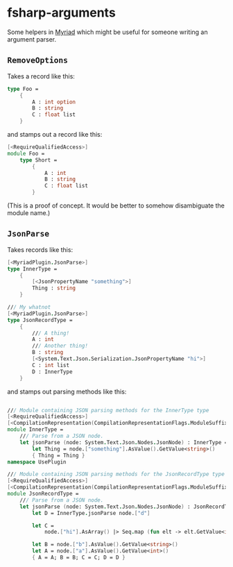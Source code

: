 # fsharp-arguments

Some helpers in [Myriad](https://github.com/MoiraeSoftware/myriad/) which might be useful for someone writing an argument parser.

## `RemoveOptions`

Takes a record like this:

```fsharp
type Foo =
    {
        A : int option
        B : string
        C : float list
    }
```

and stamps out a record like this:

```fsharp
[<RequireQualifiedAccess>]
module Foo =
    type Short =
        {
            A : int
            B : string
            C : float list
        }
```

(This is a proof of concept. It would be better to somehow disambiguate the module name.)

## `JsonParse`

Takes records like this:

```fsharp
[<MyriadPlugin.JsonParse>]
type InnerType =
    {
        [<JsonPropertyName "something">]
        Thing : string
    }

/// My whatnot
[<MyriadPlugin.JsonParse>]
type JsonRecordType =
    {
        /// A thing!
        A : int
        /// Another thing!
        B : string
        [<System.Text.Json.Serialization.JsonPropertyName "hi">]
        C : int list
        D : InnerType
    }

```

and stamps out parsing methods like this:

```fsharp

/// Module containing JSON parsing methods for the InnerType type
[<RequireQualifiedAccess>]
[<CompilationRepresentation(CompilationRepresentationFlags.ModuleSuffix)>]
module InnerType =
    /// Parse from a JSON node.
    let jsonParse (node: System.Text.Json.Nodes.JsonNode) : InnerType =
        let Thing = node.["something"].AsValue().GetValue<string>()
        { Thing = Thing }
namespace UsePlugin

/// Module containing JSON parsing methods for the JsonRecordType type
[<RequireQualifiedAccess>]
[<CompilationRepresentation(CompilationRepresentationFlags.ModuleSuffix)>]
module JsonRecordType =
    /// Parse from a JSON node.
    let jsonParse (node: System.Text.Json.Nodes.JsonNode) : JsonRecordType =
        let D = InnerType.jsonParse node.["d"]

        let C =
            node.["hi"].AsArray() |> Seq.map (fun elt -> elt.GetValue<int>()) |> List.ofSeq

        let B = node.["b"].AsValue().GetValue<string>()
        let A = node.["a"].AsValue().GetValue<int>()
        { A = A; B = B; C = C; D = D }
```
